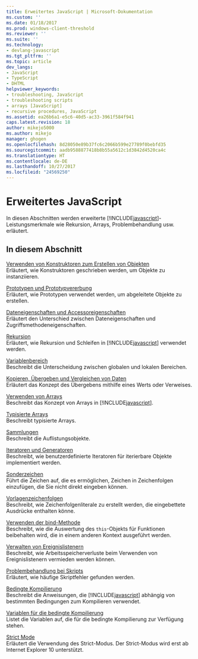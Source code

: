 ```yaml
---
title: Erweitertes JavaScript | Microsoft-Dokumentation
ms.custom: ''
ms.date: 01/18/2017
ms.prod: windows-client-threshold
ms.reviewer: ''
ms.suite: ''
ms.technology:
- devlang-javascript
ms.tgt_pltfrm: ''
ms.topic: article
dev_langs:
- JavaScript
- TypeScript
- DHTML
helpviewer_keywords:
- troubleshooting, JavaScript
- troubleshooting scripts
- arrays [JavaScript]
- recursive procedures, JavaScript
ms.assetid: ea26b6a1-e5c6-40d5-ac33-3961f584f941
caps.latest.revision: 18
author: mikejo5000
ms.author: mikejo
manager: ghogen
ms.openlocfilehash: 8d28050e89b37fc6c2066b599e27789f0bebfd35
ms.sourcegitcommit: aadb9588877418b8b55a5612c1d3842d4520ca4c
ms.translationtype: HT
ms.contentlocale: de-DE
ms.lasthandoff: 10/27/2017
ms.locfileid: "24569250"
---
```

# <a name="advanced-javascript"></a>Erweitertes JavaScript
In diesen Abschnitten werden erweiterte [!INCLUDE[javascript](../../javascript/includes/javascript-md.md)]-Leistungsmerkmale wie Rekursion, Arrays, Problembehandlung usw. erläutert.  
  
## <a name="in-this-section"></a>In diesem Abschnitt  
 [Verwenden von Konstruktoren zum Erstellen von Objekten](../../javascript/advanced/using-constructors-to-define-types.md)  
 Erläutert, wie Konstruktoren geschrieben werden, um Objekte zu instanziieren.  
  
 [Prototypen und Prototypvererbung](../../javascript/advanced/prototypes-and-prototype-inheritance.md)  
 Erläutert, wie Prototypen verwendet werden, um abgeleitete Objekte zu erstellen.  
  
 [Dateneigenschaften und Accessoreigenschaften](../../javascript/advanced/data-properties-and-accessor-properties.md)  
 Erläutert den Unterschied zwischen Dateneigenschaften und Zugriffsmethodeneigenschaften.  
  
 [Rekursion](../../javascript/advanced/recursion-javascript.md)  
 Erläutert, wie Rekursion und Schleifen in [!INCLUDE[javascript](../../javascript/includes/javascript-md.md)] verwendet werden.  
  
 [Variablenbereich](../../javascript/advanced/variable-scope-javascript.md)  
 Beschreibt die Unterscheidung zwischen globalen und lokalen Bereichen.  
  
 [Kopieren, Übergeben und Vergleichen von Daten](../../javascript/advanced/copying-passing-and-comparing-data-javascript.md)  
 Erläutert das Konzept des Übergebens mithilfe eines Werts oder Verweises.  
  
 [Verwenden von Arrays](../../javascript/advanced/using-arrays-javascript.md)  
 Beschreibt das Konzept von Arrays in [!INCLUDE[javascript](../../javascript/includes/javascript-md.md)].  
  
 [Typisierte Arrays](../../javascript/advanced/typed-arrays-javascript.md)  
 Beschreibt typisierte Arrays.  
  
 [Sammlungen](../../javascript/advanced/collections-javascript.md)  
 Beschreibt die Auflistungsobjekte.  
  
 [Iteratoren und Generatoren](../../javascript/advanced/iterators-and-generators-javascript.md)  
 Beschreibt, wie benutzerdefinierte Iteratoren für iterierbare Objekte implementiert werden.  
  
 [Sonderzeichen](../../javascript/advanced/special-characters-javascript.md)  
 Führt die Zeichen auf, die es ermöglichen, Zeichen in Zeichenfolgen einzufügen, die Sie nicht direkt eingeben können.  
  
 [Vorlagenzeichenfolgen](../../javascript/advanced/template-strings-javascript.md)  
 Beschreibt, wie Zeichenfolgenliterale zu erstellt werden, die eingebettete Ausdrücke enthalten könne.  
  
 [Verwenden der bind-Methode](../../javascript/advanced/using-the-bind-method-javascript.md)  
 Beschreibt, wie die Auswertung des `this`-Objekts für Funktionen beibehalten wird, die in einem anderen Kontext ausgeführt werden.  
  
 [Verwalten von Ereignislistenern](../../javascript/advanced/managing-event-listeners.md)  
 Beschreibt, wie Arbeitsspeicherverluste beim Verwenden von Ereignislistenern vermieden werden können.  
  
 [Problembehandlung bei Skripts](../../javascript/advanced/troubleshooting-your-scripts-javascript.md)  
 Erläutert, wie häufige Skriptfehler gefunden werden.  
  
 [Bedingte Kompilierung](../../javascript/advanced/conditional-compilation-javascript.md)  
 Beschreibt die Anweisungen, die [!INCLUDE[javascript](../../javascript/includes/javascript-md.md)] abhängig von bestimmten Bedingungen zum Kompilieren verwendet.  
  
 [Variablen für die bedingte Kompilierung](../../javascript/advanced/conditional-compilation-variables-javascript.md)  
 Listet die Variablen auf, die für die bedingte Kompilierung zur Verfügung stehen.  
  
 [Strict Mode](../../javascript/advanced/strict-mode-javascript.md)  
 Erläutert die Verwendung des Strict-Modus. Der Strict-Modus wird erst ab Internet Explorer 10 unterstützt.